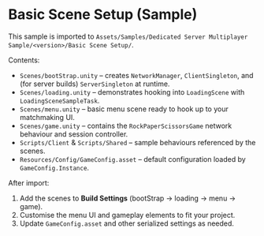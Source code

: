 # Basic Scene Setup (Sample)

This sample is imported to `Assets/Samples/Dedicated Server Multiplayer Sample/<version>/Basic Scene Setup/`.

Contents:
- `Scenes/bootStrap.unity` – creates `NetworkManager`, `ClientSingleton`, and (for server builds) `ServerSingleton` at runtime.
- `Scenes/loading.unity` – demonstrates hooking into `LoadingScene` with `LoadingSceneSampleTask`.
- `Scenes/menu.unity` – basic menu scene ready to hook up to your matchmaking UI.
- `Scenes/game.unity` – contains the `RockPaperScissorsGame` network behaviour and session controller.
- `Scripts/Client` & `Scripts/Shared` – sample behaviours referenced by the scenes.
- `Resources/Config/GameConfig.asset` – default configuration loaded by `GameConfig.Instance`.

After import:
1. Add the scenes to **Build Settings** (bootStrap → loading → menu → game).
2. Customise the menu UI and gameplay elements to fit your project.
3. Update `GameConfig.asset` and other serialized settings as needed.
